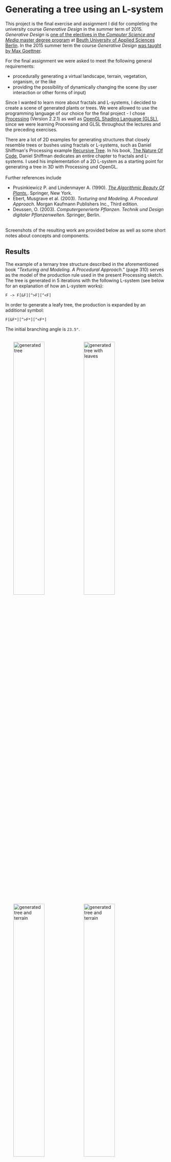 # Generating a tree using an L-system

This project is the final exercise and assignment I did for completing the university course
_Generative Design_ in the summer term of 2015. _Generative Design_ is [one of the electives in the _Computer Science and Media_ master degree program](https://mmi.beuth-hochschule.de/module/wp11/) at [Beuth University of Applied Sciences Berlin](https://www.beuth-hochschule.de/).
In the 2015 summer term the course _Generative Design_ [was taught by Max Goettner](https://github.com/generative-gestaltung/SS2015).


For the final assignment we were asked to meet the following general requirements:
* procedurally generating a virtual landscape, terrain, vegetation, organism, or the like
* providing the possibility of dynamically changing the scene (by user interaction or other forms of input)  

Since I wanted to learn more about fractals and L-systems, I decided to create a scene of generated plants or trees. We were allowed to use the programming language of our choice for the final project - I chose [Processing](https://processing.org/) (Version 2.2.1) as well as [OpenGL Shading Language (GLSL)](https://www.opengl.org/documentation/glsl/), since we were learning Processing and GLSL throughout the lectures and the preceding exercises.

There are a lot of 2D examples for generating structures that closely resemble trees or bushes using fractals or L-systems, such as Daniel Shiffman's Processing example [Recursive Tree](https://processing.org/examples/tree.html). In his book, [The Nature Of Code](http://natureofcode.com/book/chapter-8-fractals/), Daniel Shiffman dedicates an entire chapter to fractals and L-systems. I used his implementation of a 2D L-system as a starting point for generating a tree in 3D with Processing und OpenGL.  
<br />
Further references include  
+ Prusinkiewicz P. and Lindenmayer A. (1990). [_The Algorithmic Beauty Of Plants._](http://algorithmicbotany.org/papers/#abop). Springer, New York.
+ Ebert, Musgrave et al. (2003). _Texturing and Modeling. A Procedural Approach._ Morgan Kaufmann Publishers Inc., Third edition.
+ Deussen, O. (2003). _Computergenerierte Pflanzen. Technik und Design digitaler Pflanzenwelten._ Springer, Berlin.  

<br />
Screenshots of the resulting work are provided below as well as some short notes about concepts and components.
<br />

## Results
The example of a ternary tree structure described in the aforementioned book _"Texturing and Modeling. A Procedural Approach."_ (page 310) serves as the model of the production rule used in the present Processing sketch. The tree is generated in 5 iterations with the following L-system (see below for an explanation of how an L-system works):
```
F -> F[&F][^>F][^<F]
```
In order to generate a leafy tree, the production is expanded by an additional symbol:
```
F[&F*][^>F*][^<F*]
```
The initial branching angle is `23.5°`.

<br />
<div style="margin-left:5%">
<img class ="spacing" src="screenshots/tree.png" alt="generated tree" width="45%">
<img class ="spacing" src="screenshots/leafy_tree.png" alt="generated tree with leaves" width="45%" >
</div>

<div style="margin-left:5%">
<img class ="spacing" src="screenshots/white_terrain.png" alt="generated tree and terrain" width="45%" >
<img class ="spacing" src="screenshots/red_terrain.png" alt="generated tree and terrain" width="45%" >
</div>

<br />

##### L-System
An L-system (aka _Lindenmayer-system_, named for Aristid Lindenmayer, a botanist and biologist) is a formal system defining a string-rewriting mechanism. An L-system consists of a starting sentence (composed of one or more characters), called the axiom. It also has a set of production rules which are instructions for rewriting the given axiom. These productions or rewriting rules are applied iteratively so that each generation recursively replaces characters according to the
ruleset. The result of such a procedure will be a different and most typically a much longer sentence. Therefore, L-systems can be used for modelling the growth of biological structures.

For example, given the axiom `b` and two productions `P1` and `P2`, with
`P1=a->ab` and `P2=b->a`.  
After 5 iterations we will get the following result:
```
     b
     a
     a b
   a b a
 a b a a b
```
In order to finally generate the geometry of a plant or a tree, the characters need to be interpreted graphically.  
<br />
The L-system I ended up with is composed of the following symbols and commands for graphical interpretation:  
```
F: Draw branch, move to its top
&: Pitch down by given angle
^: Pitch up by given angle
<: Roll left by given angle
>: Roll right by given angle
+: Turn left by given angle
-: Turn right by given angle
|: Turn around
[: Push current state to stack
]: Pop a state from stack
*: Draw leave at current position
```
<br />

##### Tree
A tree is composed of branches and leaves. By default, the tree is generated and rendered as a bare tree. The leaves can be toggled on/off using the `Control Panel` which is a user interface created
with the [controlP5 Library](http://www.sojamo.de/libraries/controlP5/).

A branch is represented by a cylindrical `PShape` object and it is drawn using `QUAD_STRIP`s. I followed the example from the [Processing shader tutorial](https://processing.org/tutorials/pshader/) to generate the geometry. A noise-generated texture is applied to give the shape the color pattern and look of a bark. The following images are examples of textures generated with the `noise()` function.
The left one (a combination of `noise()` and `sin()`) provides an interesting pattern which unfortunately loses its appeal when applied to the geometry - hence, the image on the right represents the kind of texture that is applied - note that each time the program starts, the texture is newly calculated. In the applied shader the texture is sampled and the final color and simple lighting (based on the [Processing shader tutorial](https://processing.org/tutorials/pshader/)) is calculated.
<br />

<div class="almost-centering">
<img class ="spacing" src="Tree_L_System/bark_texture_turbulence.png" alt="noise-sine texture">
<img class="spacing" src="Tree_L_System/bark_texture_noise.png" alt="noise texture">
</div>

<br />

A leaf is also represented by a `PShape` object. For drawing the shape of a leaf the `bezierVertex()` function is used. No texture is applied to the leaves, instead, I do a simple color interpolation. The following picture shows a single leaf and also a group of leaves as used in the scene.
<img class ="centering" src="screenshots/leaf_leaves.png" alt="leaves">

<br />

##### Terrain
Furthermore, the rendered scene includes a noise-generated terrain
(mainly following the examples and tutorials from the lecture), created as a `QUAD` mesh.
In the vertex shader the applied texture is used to calculate the terrain's height. In addition, a color interpolation is done based on the terrain's `y` - coordinate. The following image is a sample image of a terrain texture (again, each time the program starts the texture is newly calculated).
<br />

<img class ="centering" src="Tree_L_System/noise.png" alt="terrain texture" width="110px">

<br />

##### Sky
In order to give the scene a decent background I use a textured spherical `PShape` object, which is rendered with [disabled zbuffer](http://processing.github.io/processing-javadocs/core/) using the method `hint(DISABLE_DEPTH_TEST)` in order to imitate horizon and sky. The "skysphere" is then centered at the camera's position so that camera and scene are inside the sphere and the user will always look at the horizon of the scene. The sky is colored as a nighttime sky with small ellipses rendered to the texture representing stars. My intention to also include (animated) clouds in the final scene didn't work out because applied to the sphere the noise-generated clouds resulted in odd looking artefacts. However, to demonstrate one of the resulting textures, the following image shows an example with color interpolation, stars ellipsoidal stars and noise-generated clouds.

<br />

<img class ="centering" src="Tree_L_System/horizon_clouds.png" alt="sky with cloud texture" height="300px" >

<br />  

##### Camera
The camera is implemented based on the examples and tutorials provided during the lectures. Main functionalities include modifying the camer's `y` - position and rotating the camera around the scene with the rotation radius and speed being adjustable via the control panel.  

<br />


##### Lighting
There is no complex lighting calculation in the scene. Most of the implemented lighting is based on the [Processing shader tutorial](https://processing.org/tutorials/pshader/).

<br />

##### Control Panel
The control panel is implemented using the [controlP5 Library](http://www.sojamo.de/libraries/controlP5/) and it allows the user to modify various settings of the objects in the scene and to arrange the scene to his or her liking.
For example, at program start it is most unlikely that the positions of the terrain and the tree match. Therefore, the user has to move the tree around in the scene to find a proper location. On the other hand, a more interesting structure can be applied to the terrain by tweaking its parameters, such as dimension, height, or color blending.

+ __tree specific settings:__
    * change position
    * increase/decrease branching angle
    * toggle leaves on/off (Note: rendering the leaves will slow the program down)
+ __terrain specific settings:__
    * vary terrain elevation
    * change dimensions
    * blend colors
+ __camera specific settings:__
    * height, rotation speed and radius


<img class ="spacing" src="screenshots/tree_controls.png" alt="Baum Controls" width="200px" >
<img class ="spacing" src="screenshots/terrain_controls.png" alt="Terrain Ccontrols" width="195px" >
<img class ="spacing" src="screenshots/camera_controls.png" alt="Camera Controls" width="195" >


<br />
